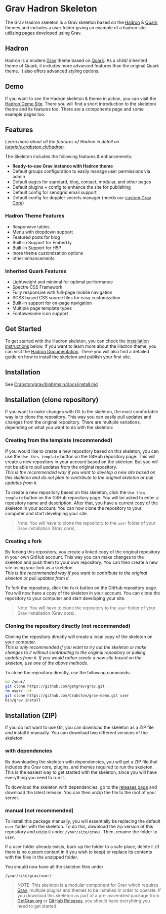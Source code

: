 # Grav Hadron Skeleton

The Grav Hadron skeleton is a Grav skeleton based on the [Hadron](https://github.com/Crabston/grav-theme-hadron) & [Quark](https://github.com/getgrav/grav-theme-quark) themes and includes a user folder giving an example of a hadron site utilizing pages developed using Grav.

## Hadron
Hadron is a modern [Grav](https://getgrav.org) theme based on [Quark](https://github.com/getgrav/grav-theme-quark). As a child/ inherited theme of Quark, it includes more advanced features than the original Quark theme. It also offers advanced styling options.

## Demo
If you want to see the Hadron skeleton & theme in action, you can visit the [Hadron Demo Site](https://grav.demo.crabston.dev/). There you will find a short introduction to the skeleton/ theme and its features too. There are a components page and some example pages too.

## Features
_Learn more about all the features of Hadron in detail on [tutorials.crabston.ch/hadron](https://tutorials.crabston.ch/hadron)._

The Skeleton includes the following features & enhancements:
- **Ready-to-use Grav instance with Hadron theme**
- Default groups configuration to easily manage user permissions via admin
- Default pages for standard, blog, contact, modular, and other pages
- Default plugins + config to enhance the site for publishing
- Default config for sendgrid email support
- Default config for doppler secrets manager (needs our [custom Grav Core](https://github.com/Crabston/grav))

### Hadron Theme Features
- Responsive tables
- Menu with dropdown support
- Featured posts for blog
- Built-in Support for Embed.ly
- Built-in Support for H5P
- more theme customization options
- other enhancements

### Inherited Quark Features
- Lightweight and minimal for optimal performance
- Spectre CSS Framework
- Fully responsive with full-page mobile navigation
- SCSS based CSS source files for easy customization
- Built-in support for on-page navigation
- Multiple page template types
- Fontawesome icon support

## Get Started

To get started with the Hadron skeleton, you can check the [installation instructions](#installation) below. If you want to learn more about the Hadron theme, you can visit the [Hadron Documentation](https://tutorials.crabston.ch/hadron). There you will also find a detailed guide on how to install the skeleton and publish your first site.

## Installation

See [Crabston/grav/blob/main/docs/install.md](https://github.com/Crabston/grav/blob/main/docs/install.md)

## Installation (clone repository)
If you want to make changes with Git to the skeleton, the most comfortable way is to clone the repository. This way you can easily pull updates and changes from the original repository. There are multiple variations, depending on what you want to do with the skeleton:

### Creating from the template (recommended)
If you would like to create a new repository based on this skeleton, you can use the `Use this template` button on the GitHub repository page. This will create a new repository in your account based on the skeleton. But you will not be able to pull updates from the original repository.  
_This is the recommended way if you want to develop a new site based on this skeleton and do not plan to contribute to the original skeleton or pull updates from it._

To create a new repository based on this skeleton, click the `Use this template` button on the GitHub repository page. You will be asked to enter a repository name and description. After that, you have a current copy of the skeleton in your account. You can now clone the repository to your computer and start developing your site.

> Note: You will have to clone the repository to the `user` folder of your Grav installation (Grav core).

### Creating a fork
By forking this repository, you create a linked copy of the original repository in your own GitHub account. This way you can make changes to the skeleton and push them to your own repository. You can then create a new site using your fork as a skeleton.  
_This is the recommended way if you want to contribute to the original skeleton or pull updates from it._

To fork the repository, click the `Fork` button on the GitHub repository page. You will now have a copy of the skeleton in your account. You can clone the repository to your computer and start developing your site.

> Note: You will have to clone the repository to the `user` folder of your Grav installation (Grav core).

### Cloning the repository directly (not recommended)
Cloning the repository directly will create a local copy of the skeleton on your computer.  
_This is only recommended if you want to try out the skeleton or make changes to it without contributing to the original repository or pulling updates from it. If you would rather create a new site based on the skeleton, use one of the above methods._

To clone the repository directly, use the following commands:
```bash
cd /your/
git clone https://github.com/getgrav/grav.git .
rm user/ -rf
git clone https://github.com/Crabston/grav-demo.git user
bin/grav install
```

## Installation (ZIP)
If you do not want to use Git, you can download the skeleton as a ZIP file and install it manually. You can download two different versions of the skeleton:

### with dependencies
By downloading the skeleton with dependencies, you will get a ZIP file that includes the Grav core, plugins, and themes required to run the skeleton. This is the easiest way to get started with the skeleton, since you will have everything you need to run it.

To download the skeleton with dependencies, go to the [releases page](https://github.com/Crabston/grav-demo/releases) and download the latest release. You can then unzip the file to the root of your server.

### manual (not recommended)
To install this package manually, you will essentially be replacing the default `user` folder with the skeleton. To do this, download the zip version of this repository and unzip it under `/your/site/grav/`. Then, rename the folder to `user`.

If a user folder already exists, back up the folder to a safe place, delete it (if there is no custom content in it you wish to keep) or replace its contents with the files in the unzipped folder.

You should now have all the skeleton files under

	/your/site/grav/user/

> NOTE: This skeleton is a modular component for Grav which requires [Grav](http://github.com/getgrav/grav), multiple plugins and themes to be installed in order to operate. If you download this skeleton as part of a pre-assembled package from [GetGrav.org](http://getgrav.org/downloads/skeletons#extras) or [GitHub Releases](https://github.com/Crabston/grav-demo/releases), you should have everything you need to get started.
